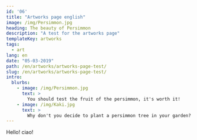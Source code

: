 ```yaml
---
id: '06'
title: "Artworks page english"
image: /img/Persimmon.jpg
heading: The beauty of Persimmon
description: "A test for the artworks page"
templateKey: artworks
tags:
  - art
lang: en
date: "05-03-2019"
path: /en/artworks/artworks-page-test/
slug: /en/artworks/artworks-page-test/
intro:
  blurbs:
    - image: /img/Persimmon.jpg
      text: >
        You should test the fruit of the persimmon, it's worth it!
    - image: /img/Kaki.jpg
      text: >
        Why don't you decide to plant a persimmon tree in your garden?
---
```


Hello! ciao!
